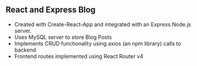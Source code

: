 ## React and Express Blog

- Created with Create-React-App and integrated with an Express Node.js server.
- Uses MySQL server to store Blog Posts
- Implements CRUD functionality using axios (an npm library) calls to backend
- Frontend routes implemented using React Router v4